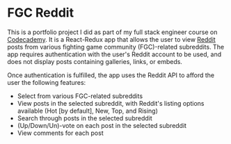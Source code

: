 # FGC Reddit

This is a portfolio project I did as part of my full stack engineer course on [Codecademy](https://codecademy.com). It is a React-Redux app that allows the user to view [Reddit](https://reddit.com) posts from various fighting game community (FGC)-related subreddits. The app requires authentication with the user's Reddit account to be used, and does not display posts containing galleries, links, or embeds.

Once authentication is fulfilled, the app uses the Reddit API to afford the user the following features:
- Select from various FGC-related subreddits
- View posts in the selected subreddit, with Reddit's listing options available (Hot [by default], New, Top, and Rising)
- Search through posts in the selected subreddit
- (Up/Down/Un)-vote on each post in the selected subreddit
- View comments for each post